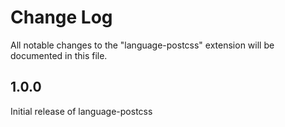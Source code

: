 # Change Log
All notable changes to the "language-postcss" extension will be documented in this file.

## 1.0.0

Initial release of language-postcss